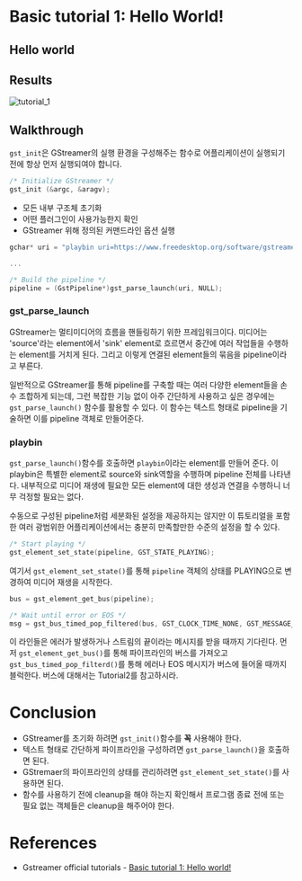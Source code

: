 # Basic tutorial 1: Hello World!

## Hello world

## Results
![tutorial_1](/assets/tutorial_1.gif)

## Walkthrough

`gst_init`은 GStreamer의 실행 환경을 구성해주는 함수로 어플리케이션이 실행되기 전에 항상 먼저 실행되여야 합니다.

```c
/* Initialize GStreamer */
gst_init (&argc, &aragv);
```

* 모든 내부 구조체 초기화
* 어떤 플러그인이 사용가능한지 확인
* GStreamer 위해 정의된 커맨드라인 옵션 실행


```c
gchar* uri = "playbin uri=https://www.freedesktop.org/software/gstreamer-sdk/data/media/sintel_trailer-480p.webm";

...

/* Build the pipeline */
pipeline = (GstPipeline*)gst_parse_launch(uri, NULL);
```

### gst_parse_launch

GStreamer는 멀티미디어의 흐름을 핸들링하기 위한 프레임워크이다. 미디어는 'source'라는 element에서 'sink' element로 흐르면서 중간에 여러 작업들을 수행하는 element를 거치게 된다. 그리고 이렇게 연결된 element들의 묶음을 pipeline이라고 부른다.

일반적으로 GStreamer를 통해 pipeline를 구축할 때는 여러 다양한 element들을 손수 조합하게 되는데, 그런 복잡한 기능 없이 아주 간단하게 사용하고 싶은 경우에는 `gst_parse_launch()` 함수를 활용할 수 있다. 이 함수는 텍스트 형태로 pipeline을 기술하면 이를 pipeline 객체로 만들어준다.

### playbin

`gst_parse_launch()`함수를 호출하면 `playbin`이라는 element를 만들어 준다. 이 playbin은 특별한 element로 source와 sink역할을 수행하며 pipeline 전체를 나타낸다. 내부적으로 미디어 재생에 필요한 모든 element에 대한 생성과 연결을 수행하니 너무 걱정할 필요는 없다.

수동으로 구성된 pipeline처럼 세분화된 설정을 제공하지는 않지만 이 튜토리얼을 포함한 여러 광범위한 어플리케이션에서는 충분히 만족할만한 수준의 설정을 할 수 있다.

```c
/* Start playing */
gst_element_set_state(pipeline, GST_STATE_PLAYING);
```

여기서 `gst_element_set_state()`를 통해 `pipeline` 객체의 상태를 PLAYING으로 변경하여 미디어 재생을 시작한다.

```c
bus = gst_element_get_bus(pipeline);

/* Wait until error or EOS */
msg = gst_bus_timed_pop_filtered(bus, GST_CLOCK_TIME_NONE, GST_MESSAGE_ERROR | GST_MESSAGE_EOS);
```

이 라인들은 에러가 발생하거나 스트림의 끝이라는 메시지를 받을 때까지 기다린다. 먼저 `gst_element_get_bus()`를 통해 파이프라인의 버스를 가져오고 `gst_bus_timed_pop_filterd()`를 통해 에러나 EOS 메시지가 버스에 들어올 때까지 블럭한다. 버스에 대해서는 Tutorial2를 참고하시라.

# Conclusion

* GStreamer를 초기화 하려면 `gst_init()`함수를 **꼭** 사용해야 한다.
* 텍스트 형태로 간단하게 파이프라인을 구성하려면 `gst_parse_launch()`을 호출하면 된다.
* GStremaer의 파이프라인의 상태를 관리하려면 `gst_element_set_state()`를 사용하면 된다.
* 함수를 사용하기 전에 cleanup을 해야 하는지 확인해서 프로그램 종료 전에 또는 필요 없는 객체들은 cleanup을 해주어야 한다.


# References
* Gstreamer official tutorials - [Basic tutorial 1: Hello world!](https://gstreamer.freedesktop.org/documentation/tutorials/basic/hello-world.html?gi-language=c)
